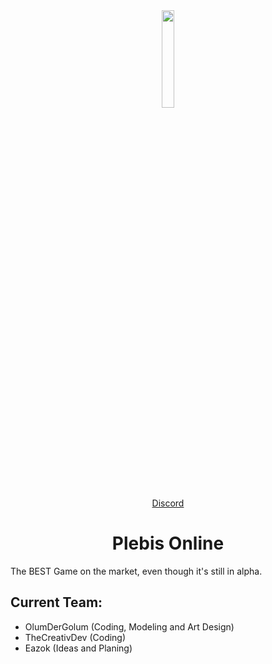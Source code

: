 <div align="center">
  <a href="https://github.com/Peritia-Studios/Plebis-Online/">
    <img src="https://github.com/Peritia-Studios/Plebis-Online/blob/main/PlebisOnlineLogoFit.png" width="20%" height="auto">
  </a>
</div>
<div align="center"><a href="ole mach mal owner role bei disc weil man kann keinen invite erstellen">Discord</a></div>
<h1 align="center">Plebis Online</h1>

The BEST Game on the market, even though it's still in alpha.

## Current Team:
  - OlumDerGolum (Coding, Modeling and Art Design)
  - TheCreativDev (Coding)
  - Eazok (Ideas and Planing)

